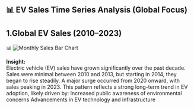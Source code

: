## 📊 EV Sales Time Series Analysis (Global Focus)

## 1.Global EV Sales (2010–2023)

📊 ![Monthly Sales Bar Chart](charts/monthly-sales-bars.png)

**Insight:**  
Electric vehicle (EV) sales have grown significantly over the past decade. Sales were minimal between 2010 and 2013, but starting in 2014, they began to rise steadily. A major surge occurred from 2020 onward, with sales peaking in 2023.
This pattern reflects a strong long-term trend in EV adoption, likely driven by:
Increased public awareness of environmental concerns
Advancements in EV technology and infrastructure

